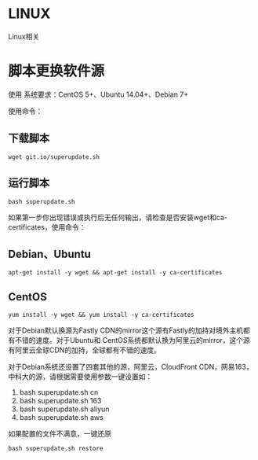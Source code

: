 # LINUX
Linux相关



# 脚本更换软件源
使用
系统要求：CentOS 5+、Ubuntu 14.04+、Debian 7+

使用命令：

## 下载脚本
```
wget git.io/superupdate.sh
```
## 运行脚本
```
bash superupdate.sh
```
如果第一步你出现错误或执行后无任何输出，请检查是否安装wget和ca-certificates，使用命令：

## Debian、Ubuntu
```
apt-get install -y wget && apt-get install -y ca-certificates
```
## CentOS
```
yum install -y wget && yum install -y ca-certificates
```
对于Debian默认换源为Fastly CDN的mirror这个源有Fastly的加持对境外主机都有不错的速度。对于Ubuntu和 CentOS系统都默认换为阿里云的mirror，这个源有阿里云全球CDN的加持，全球都有不错的速度。

对于Debian系统还设置了四套其他的源，阿里云，CloudFront CDN，网易163，中科大的源，请根据需要使用参数一键设置如：

1. bash superupdate.sh cn
2. bash superupdate.sh 163
3. bash superupdate.sh aliyun
4. bash superupdate.sh aws

如果配置的文件不满意，一键还原

```
bash superupdate.sh restore
```
